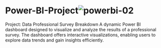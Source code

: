 # Power-BI-Project![powerbi-02](https://github.com/FSD-Piyush/Power-BI-Project/assets/113818438/d7507ac3-786d-4496-8a5e-26ad0cc55d5d)
Project: Data Professional Survey Breakdown
A dynamic Power BI dashboard designed to visualize and analyze the results of a professional survey. The dashboard offers interactive visualizations, enabling users to explore data trends and gain insights efficiently.
